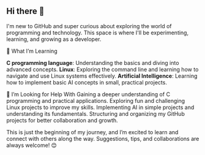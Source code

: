 ## Hi there 👋

I'm new to GitHub and super curious about exploring the world of programming and technology. This space is where I'll be experimenting, learning, and growing as a developer.

🌱 What I’m Learning

**C programming language**: Understanding the basics and diving into advanced concepts.
**Linux**: Exploring the command line and learning how to navigate and use Linux systems effectively.
**Artificial Intelligence**: Learning how to implement basic AI concepts in small, practical projects.

🤔 I’m Looking for Help With
Gaining a deeper understanding of C programming and practical applications.
Exploring fun and challenging Linux projects to improve my skills.
Implementing AI in simple projects and understanding its fundamentals.
Structuring and organizing my GitHub projects for better collaboration and growth.


This is just the beginning of my journey, and I’m excited to learn and connect with others along the way.
Suggestions, tips, and collaborations are always welcome! 😊
<!--
**mighty-baseplate/mighty-baseplate** is a ✨ _special_ ✨ repository because its `README.md` (this file) appears on your GitHub profile.

Here are some ideas to get you started:

- 🔭 I’m currently working on ...
- 🌱 I’m currently learning ...
- 👯 I’m looking to collaborate on ...
- 🤔 I’m looking for help with ...
- 💬 Ask me about ...
- 📫 How to reach me: ...
- 😄 Pronouns: ...
- ⚡ Fun fact: ...
-->
